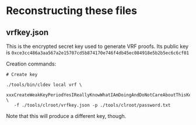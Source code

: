 # Reconstructing these files

## vrfkey.json

This is the encrypted secret key used to generate VRF proofs. Its public key is
`0xce3cc486a3aa567a2e15707cd5b874170e746f4db45ec084918e5b2b5ec6c6cf01`

Creation commands:

```
# Create key

./tools/bin/cldev local vrf \
   xxxCreateWeakKeyPeriodYesIReallyKnowWhatIAmDoingAndDoNotCareAboutThisKeyMaterialFallingIntoTheWrongHandsExclamationPointExclamationPointExclamationPointExclamationPointIAmAMasochistExclamationPointExclamationPointExclamationPointExclamationPointExclamationPoint \
   -f ./tools/clroot/vrfkey.json -p ./tools/clroot/password.txt
```

Note that this will produce a different key, though.
